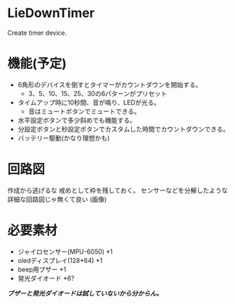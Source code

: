 # LieDownTimer
Create timer device.

# 機能(予定)
- 6角形のデバイスを倒すとタイマーがカウントダウンを開始する。
  - 3、5、10、15、25、30の6パターンがプリセット
- タイムアップ時に10秒間、音が鳴り、LEDが光る。
  - 音はミュートボタンでミュートできる。
- 水平設定ボタンで多少斜めでも機能する。
- 分設定ボタンと秒設定ボタンでカスタムした時間でカウントダウンできる。
- バッテリー駆動(かなり理想かも)

# 回路図
作成から逃げるな
戒めとして枠を残しておく。
センサーなどを分解したような詳細な回路図じゃ無くて良い
(画像)

# 必要素材
- ジャイロセンサー(MPU-6050) *1
- oledディスプレイ(128*64) *1
- beep用ブザー *1
- 発光ダイオード *6?

***ブザーと発光ダイオードは試していないから分からん。***

